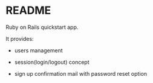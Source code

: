 # README

Ruby on Rails quickstart app.

It provides:

* users management

* session(login/logout) concept

* sign up confirmation mail with password reset option

